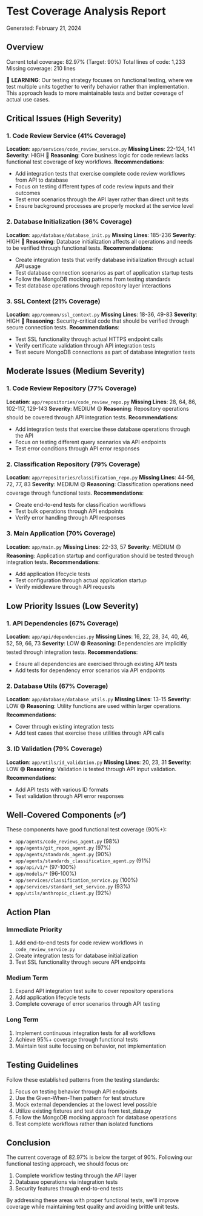 # Test Coverage Analysis Report
Generated: February 21, 2024

## Overview
Current total coverage: 82.97% (Target: 90%)
Total lines of code: 1,233
Missing coverage: 210 lines

🧠 **LEARNING**: Our testing strategy focuses on functional testing, where we test multiple units together to verify behavior rather than implementation. This approach leads to more maintainable tests and better coverage of actual use cases.

## Critical Issues (High Severity)

### 1. Code Review Service (41% Coverage)
**Location**: `app/services/code_review_service.py`
**Missing Lines**: 22-124, 141
**Severity**: HIGH 🔴
**Reasoning**: Core business logic for code reviews lacks functional test coverage of key workflows.
**Recommendations**:
- Add integration tests that exercise complete code review workflows from API to database
- Focus on testing different types of code review inputs and their outcomes
- Test error scenarios through the API layer rather than direct unit tests
- Ensure background processes are properly mocked at the service level

### 2. Database Initialization (36% Coverage)
**Location**: `app/database/database_init.py`
**Missing Lines**: 185-236
**Severity**: HIGH 🔴
**Reasoning**: Database initialization affects all operations and needs to be verified through functional tests.
**Recommendations**:
- Create integration tests that verify database initialization through actual API usage
- Test database connection scenarios as part of application startup tests
- Follow the MongoDB mocking patterns from testing standards
- Test database operations through repository layer interactions

### 3. SSL Context (21% Coverage)
**Location**: `app/common/ssl_context.py`
**Missing Lines**: 18-36, 49-83
**Severity**: HIGH 🔴
**Reasoning**: Security-critical code that should be verified through secure connection tests.
**Recommendations**:
- Test SSL functionality through actual HTTPS endpoint calls
- Verify certificate validation through API integration tests
- Test secure MongoDB connections as part of database integration tests

## Moderate Issues (Medium Severity)

### 1. Code Review Repository (77% Coverage)
**Location**: `app/repositories/code_review_repo.py`
**Missing Lines**: 28, 64, 86, 102-117, 129-143
**Severity**: MEDIUM 🟡
**Reasoning**: Repository operations should be covered through API integration tests.
**Recommendations**:
- Add integration tests that exercise these database operations through the API
- Focus on testing different query scenarios via API endpoints
- Test error conditions through API error responses

### 2. Classification Repository (79% Coverage)
**Location**: `app/repositories/classification_repo.py`
**Missing Lines**: 44-56, 72, 77, 83
**Severity**: MEDIUM 🟡
**Reasoning**: Classification operations need coverage through functional tests.
**Recommendations**:
- Create end-to-end tests for classification workflows
- Test bulk operations through API endpoints
- Verify error handling through API responses

### 3. Main Application (70% Coverage)
**Location**: `app/main.py`
**Missing Lines**: 22-33, 57
**Severity**: MEDIUM 🟡
**Reasoning**: Application startup and configuration should be tested through integration tests.
**Recommendations**:
- Add application lifecycle tests
- Test configuration through actual application startup
- Verify middleware through API requests

## Low Priority Issues (Low Severity)

### 1. API Dependencies (67% Coverage)
**Location**: `app/api/dependencies.py`
**Missing Lines**: 16, 22, 28, 34, 40, 46, 52, 59, 66, 73
**Severity**: LOW 🟢
**Reasoning**: Dependencies are implicitly tested through integration tests.
**Recommendations**:
- Ensure all dependencies are exercised through existing API tests
- Add tests for dependency error scenarios via API endpoints

### 2. Database Utils (67% Coverage)
**Location**: `app/database/database_utils.py`
**Missing Lines**: 13-15
**Severity**: LOW 🟢
**Reasoning**: Utility functions are used within larger operations.
**Recommendations**:
- Cover through existing integration tests
- Add test cases that exercise these utilities through API calls

### 3. ID Validation (79% Coverage)
**Location**: `app/utils/id_validation.py`
**Missing Lines**: 20, 23, 31
**Severity**: LOW 🟢
**Reasoning**: Validation is tested through API input validation.
**Recommendations**:
- Add API tests with various ID formats
- Test validation through API error responses

## Well-Covered Components (✅)

These components have good functional test coverage (90%+):
- `app/agents/code_reviews_agent.py` (98%)
- `app/agents/git_repos_agent.py` (97%)
- `app/agents/standards_agent.py` (90%)
- `app/agents/standards_classification_agent.py` (91%)
- `app/api/v1/*` (97-100%)
- `app/models/*` (96-100%)
- `app/services/classification_service.py` (100%)
- `app/services/standard_set_service.py` (93%)
- `app/utils/anthropic_client.py` (92%)

## Action Plan

### Immediate Priority
1. Add end-to-end tests for code review workflows in `code_review_service.py`
2. Create integration tests for database initialization
3. Test SSL functionality through secure API endpoints

### Medium Term
1. Expand API integration test suite to cover repository operations
2. Add application lifecycle tests
3. Complete coverage of error scenarios through API testing

### Long Term
1. Implement continuous integration tests for all workflows
2. Achieve 95%+ coverage through functional tests
3. Maintain test suite focusing on behavior, not implementation

## Testing Guidelines

Follow these established patterns from the testing standards:
1. Focus on testing behavior through API endpoints
2. Use the Given-When-Then pattern for test structure
3. Mock external dependencies at the lowest level possible
4. Utilize existing fixtures and test data from test_data.py
5. Follow the MongoDB mocking approach for database operations
6. Test complete workflows rather than isolated functions

## Conclusion

The current coverage of 82.97% is below the target of 90%. Following our functional testing approach, we should focus on:
1. Complete workflow testing through the API layer
2. Database operations via integration tests
3. Security features through end-to-end tests

By addressing these areas with proper functional tests, we'll improve coverage while maintaining test quality and avoiding brittle unit tests. 